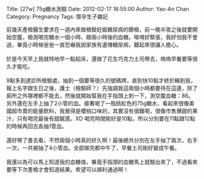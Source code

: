 Title: [27w] 75g糖水測驗
Date: 2012-02-17 16:55:00
Author: Yao-An Chan
Category: Pregnancy
Tags: 懷孕生子雜記


<div class='post'>
前幾天產檢醫生要求在一週內來做檢驗妊娠糖尿病的篩檢，前一晚半夜之後就要開始空腹，檢測喝完糖水一個小時、跟兩小時後的血糖。唉唷好緊張，我好怕我不會過，畢竟小時候爸爸一直恐嚇我說家族有遺傳糖尿病，聽起來很讓人擔心。<br /><br />於是今天早上我就特地早一點起床，還做了花生巧克力土司帶去，嗚嗚早餐要等很久才能吃。<br /><br />9點多到達診所檢驗處，抽到一個要等很久的號碼牌，直到快10點才終於輪到我，報上名字跟生日之後，護士（檢驗師？）先強調我這兩個小時都要待在這邊，除了廁所之外哪裡都不能去，然後就開始幫我在手指頭上刺一下，測空腹血糖：86。另外還在左手上抽了2小管的血。接著喝了一瓶桃紅色的75g糖水，看起來很像美國超市賣的能量飲料，我覺得是櫻桃口味的，其實沒有很難喝，很像市售爆甜的果汁，只有喝完最後有甜膩感。XD 喝完時間剛好是10點，所以分別要在11點跟12點的時候再回去各抽1管血。<br /><br />還好帶了書去看，不然兩個小時真的好久啊！最後總共分別在左手抽了兩次，右手一次，一共被抽了4小管血。全部做完都中午了，早餐土司剛好變成午餐。<br /><br />我還以為可以馬上知道我的血糖值，畢竟手指頭的血糖馬上就驗出來了，不過看來要等下次產檢才會知道結果。希望可以順利通過啊！</div>
